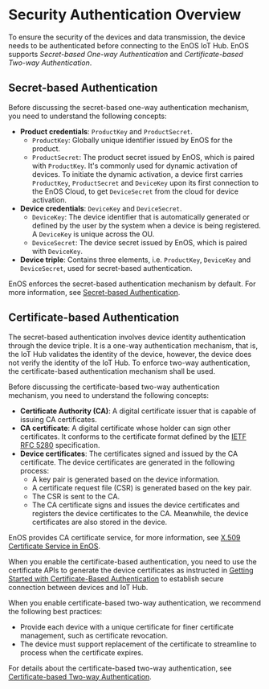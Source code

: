 # Security Authentication Overview

To ensure the security of the devices and data transmission, the device needs to be authenticated before connecting to the EnOS IoT Hub. EnOS supports _Secret-based One-way Authentication_ and _Certificate-based Two-way Authentication_.

## Secret-based Authentication

Before discussing the secret-based one-way authentication mechanism, you need to understand the following concepts:

- **Product credentials**: `ProductKey` and `ProductSecret`.
  - `ProductKey`: Globally unique identifier issued by EnOS for the product.
  - `ProductSecret`: The product secret issued by EnOS, which is paired with `ProductKey`. It's commonly used for dynamic activation of devices. To initiate the dynamic activation, a device first carries `ProductKey`, `ProductSecret` and `DeviceKey` upon its first connection to the EnOS Cloud, to get `DeviceSecret` from the cloud for device activation.
- **Device credentials**: `DeviceKey` and `DeviceSecret`.
  - `DeviceKey`: The device identifier that is automatically generated or defined by the user by the system when a device is being registered. A `DeviceKey` is unique across the OU.
  - `DeviceSecret`: The device secret issued by EnOS, which is paired with `DeviceKey`.
- **Device triple**: Contains three elements, i.e. `ProductKey`, `DeviceKey` and `DeviceSecret`, used for secret-based authentication.

EnOS enforces the secret-based authentication mechanism by default. For more information, see [Secret-based Authentication](secretbased_authentication).

## Certificate-based Authentication

The secret-based authentication involves device identity authentication through the device triple. It is a one-way authentication mechanism, that is, the IoT Hub validates the identity of the device, however, the device does not verify the identity of the IoT Hub. To enforce two-way authentication, the certificate-based authentication mechanism shall be used.

Before discussing the certificate-based two-way authentication mechanism, you need to understand the following concepts:
- **Certificate Authority (CA)**: A digital certificate issuer that is capable of issuing CA certificates.
- **CA certificate**: A digital certificate whose holder can sign other certificates. It conforms to the certificate format defined by the [IETF RFC 5280](https://tools.ietf.org/html/rfc5280) specification.
- **Device certificates**: The certificates signed and issued by the CA certificate. The device certificates are generated in the following process:
  - A key pair is generated based on the device information.
  - A certificate request file (CSR) is generated based on the key pair.
  - The CSR is sent to the CA.
  - The CA certificate signs and issues the device certificates and registers the device certificates to the CA. Meanwhile, the device certificates are also stored in the device.

EnOS provides CA certificate service, for more information, see [X.509 Certificate Service in EnOS](https://docs.envisioniot.com/docs/enos/en/latest/security/x509_ca/index.html#).

When you enable the certificate-based authentication, you need to use the certificate APIs to generate the device certificates as instructed in [Getting Started with Certificate-Based Authentication](gettingstarted_java_ssl_connection) to establish secure connection between devices and IoT Hub.

When you enable certificate-based two-way authentication, we recommend the following best practices:
- Provide each device with a unique certificate for finer certificate management, such as certificate revocation.
- The device must support replacement of the certificate to streamline to process when the certificate expires.

For details about the certificate-based two-way authentication, see [Certificate-based Two-way Authentication](certificatebased_authentication).
